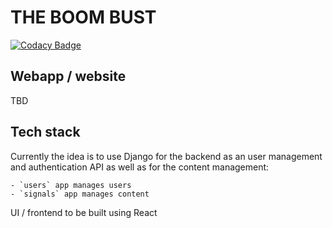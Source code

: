 # THE BOOM BUST

[![Codacy Badge](https://app.codacy.com/project/badge/Grade/0e8081091c3e42958815c3e662fd2d4a)](https://www.codacy.com/gh/bsassoli/boombust/dashboard?utm_source=github.com&amp;utm_medium=referral&amp;utm_content=bsassoli/boombust&amp;utm_campaign=Badge_Grade)

## Webapp / website

TBD
## Tech stack

Currently the idea is to use Django for the backend as an user management and authentication API as well as for the content management:

    - `users` app manages users
    - `signals` app manages content
  
UI / frontend to be built using React
